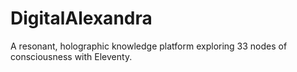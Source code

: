 # DigitalAlexandra
A resonant, holographic knowledge platform exploring 33 nodes of consciousness with Eleventy.
